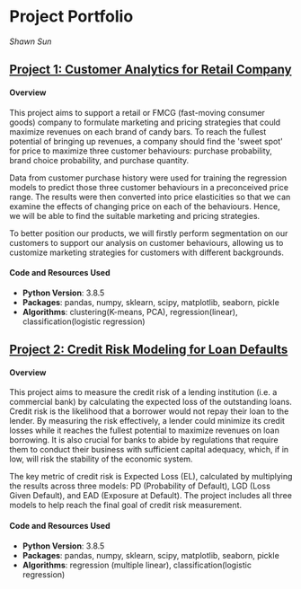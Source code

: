 # Project Portfolio
_Shawn Sun_


## [Project 1: Customer Analytics for Retail Company](https://github.com/shawn-y-sun/Customer_Analytics_Retail)

#### Overview
This project aims to support a retail or FMCG (fast-moving consumer goods) company to formulate marketing and pricing strategies that could maximize revenues on each brand of candy bars. To reach the fullest potential of bringing up revenues, a company should find the 'sweet spot' for price to maximize three customer behaviours: purchase probability, brand choice probability, and purchase quantity. 

Data from customer purchase history were used for training the regression models to predict those three customer behaviours in a preconceived price range. The results were then converted into price elasticities so that we can examine the effects of changing price on each of the behaviours. Hence, we will be able to find the suitable marketing and pricing strategies.

To better position our products, we will firstly perform segmentation on our customers to support our analysis on customer behaviours, allowing us to customize marketing strategies for customers with different backgrounds.

#### Code and Resources Used
* __Python Version__: 3.8.5
* __Packages__: pandas, numpy, sklearn, scipy, matplotlib, seaborn, pickle
* __Algorithms__: clustering(K-means, PCA), regression(linear), classification(logistic regression)

## [Project 2: Credit Risk Modeling for Loan Defaults](https://github.com/shawn-y-sun/Credit_Risk_Model_LoanDefaults)

#### Overview
This project aims to measure the credit risk of a lending institution (i.e. a commercial bank) by calculating the expected loss of the outstanding loans. Credit risk is the likelihood that a borrower would not repay their loan to the lender. By measuring the risk effectively, a lender could minimize its credit losses while it reaches the fullest potential to maximize revenues on loan borrowing. It is also crucial for banks to abide by regulations that require them to conduct their business with sufficient capital adequacy, which, if in low, will risk the stability of the economic system.

The key metric of credit risk is Expected Loss (EL), calculated by multiplying the results across three models: PD (Probability of Default), LGD (Loss Given Default), and EAD (Exposure at Default). The project includes all three models to help reach the final goal of credit risk measurement.

#### Code and Resources Used
* __Python Version__: 3.8.5
* __Packages__: pandas, numpy, sklearn, scipy, matplotlib, seaborn, pickle
* __Algorithms__: regression (multiple linear), classification(logistic regression)

